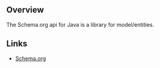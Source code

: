 ## Overview

The Schema.org api for Java is a library for model/entities.

## Links

- [Schema.org](https://schema.org)
